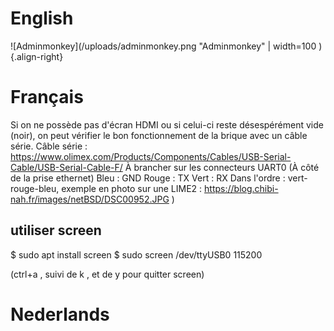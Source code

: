 <!-- TITLE: Usb 2 Serial -->
<!-- SUBTITLE: Connect using usb2serial cable  -->

# English
![Adminmonkey](/uploads/adminmonkey.png "Adminmonkey" | width=100 ){.align-right}
# Français
Si on ne possède pas d'écran HDMI ou si celui-ci reste désespérément vide (noir), on peut vérifier le bon fonctionnement de la brique avec un câble série.
Câble série : https://www.olimex.com/Products/Components/Cables/USB-Serial-Cable/USB-Serial-Cable-F/
À brancher sur les connecteurs UART0 (À côté de la prise ethernet)
Bleu : GND
Rouge : TX
Vert : RX 
Dans l'ordre : vert-rouge-bleu, exemple en photo sur une LIME2 : https://blog.chibi-nah.fr/images/netBSD/DSC00952.JPG )
## utiliser screen

$ sudo  apt install screen
$ sudo screen /dev/ttyUSB0 115200

(ctrl+a , suivi de k , et de y pour quitter screen)

# Nederlands
